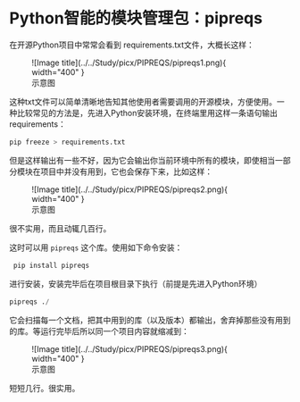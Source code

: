 # Python智能的模块管理包：pipreqs

在开源Python项目中常常会看到 requirements.txt文件，大概长这样：


<figure markdown>
  ![Image title](../../Study/picx/PIPREQS/pipreqs1.png){ width="400" }
  <figcaption>示意图</figcaption>
</figure>

这种txt文件可以简单清晰地告知其他使用者需要调用的开源模块，方便使用。一种比较常见的方法是，先进入Python安装环境，在终端里用这样一条语句输出requirements：

``` Python
pip freeze > requirements.txt
```

但是这样输出有一些不好，因为它会输出你当前环境中所有的模块，即使相当一部分模块在项目中并没有用到，它也会保存下来，比如这样：


<figure markdown>
  ![Image title](../../Study/picx/PIPREQS/pipreqs2.png){ width="400" }
  <figcaption>示意图</figcaption>
</figure>




很不实用，而且动辄几百行。

这时可以用 `pipreqs` 这个库。使用如下命令安装：


``` Python 
 pip install pipreqs
```
进行安装，安装完毕后在项目根目录下执行（前提是先进入Python环境）
``` Python
pipreqs ./ 
```

它会扫描每一个文档，把其中用到的库（以及版本）都输出，舍弃掉那些没有用到的库。等运行完毕后所以同一个项目内容就缩减到：


<figure markdown>
  ![Image title](../../Study/picx/PIPREQS/pipreqs3.png){ width="400" }
  <figcaption>示意图</figcaption>
</figure>
短短几行。很实用。